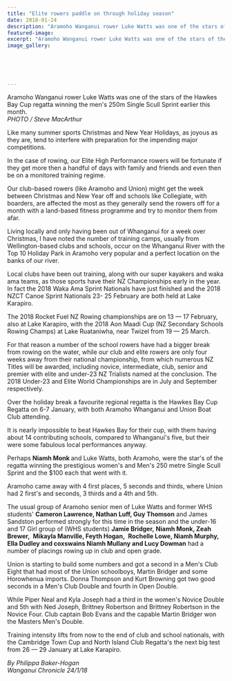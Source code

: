```yaml
---
title: "Elite rowers paddle on through holiday season"
date: 2018-01-24
description: "Aramoho Wanganui rower Luke Watts was one of the stars of the Hawkes Bay Cup regatta..."
featured-image: 
excerpt: "Aramoho Wanganui rower Luke Watts was one of the stars of the Hawkes Bay Cup regatta winning the men's 250m Single Scull Sprint earlier this month."
image_gallery:
    
    
    
    
    
---
```


<p><span>Aramoho Wanganui rower&nbsp;Luke Watts was one of the stars of the Hawkes Bay Cup regatta winning the men's 250m Single Scull Sprint earlier this month. <br /><em>PHOTO / Steve MacArthur</em></span></p>
<p class="element element-paragraph">Like many summer sports Christmas and New Year Holidays, as joyous as they are, tend to interfere with preparation for the impending major competitions.</p>
<p class="element element-paragraph">In the case of rowing, our Elite High Performance rowers will be fortunate if they get more then a handful of days with family and friends and even then be on a monitored training regime.</p>
<p class="element element-paragraph">Our club-based rowers (like Aramoho and Union) might get the week between Christmas and New Year off and schools like Collegiate, with boarders, are affected the most as they generally send the rowers off for a month with a land-based fitness programme and try to monitor them from afar.</p>
<p class="element element-paragraph">Living locally and only having been out of Whanganui for a week over Christmas, I have noted the number of training camps, usually from Wellington-based clubs and schools, occur on the Whanganui River with the Top 10 Holiday Park in Aramoho very popular and a perfect location on the banks of our river.</p>
<p class="element element-paragraph">Local clubs have been out training, along with our super kayakers and waka ama teams, as those sports have their NZ Championships early in the year. In fact the 2018 Waka Ama Sprint Nationals have just finished and the 2018 NZCT Canoe Sprint Nationals 23- 25 February are both held at Lake Karapiro.</p>
<p class="element element-paragraph">The 2018 Rocket Fuel NZ Rowing championships are on 13 &mdash; 17 February, also at Lake Karapiro, with the 2018 Aon Maadi Cup (NZ Secondary Schools Rowing Champs) at Lake Ruataniwha, near Twizel from 19 &mdash; 25 March.</p>
<p class="element element-paragraph">For that reason a number of the school rowers have had a bigger break from rowing on the water, while our club and elite rowers are only four weeks away from their national championship, from which numerous NZ Titles will be awarded, including novice, intermediate, club, senior and premier with elite and under-23 NZ Trialists named at the conclusion. The 2018 Under-23 and Elite World Championships are in July and September respectively.</p>
<p class="element element-paragraph">Over the holiday break a favourite regional regatta is the Hawkes Bay Cup Regatta on 6-7 January, with both Aramoho Whanganui and Union Boat Club attending.</p>
<p class="element element-paragraph">It is nearly impossible to beat Hawkes Bay for their cup, with them having about 14 contributing schools, compared to Whanganui's five, but their were some fabulous local performances anyway.</p>
<p class="element element-paragraph">Perhaps <strong>Niamh Monk </strong>and Luke Watts, both Aramoho, were the star's of the regatta winning the prestigious women's and Men's 250 metre Single Scull Sprint and the $100 each that went with it.</p>
<p class="element element-paragraph">Aramoho came away with 4 first places, 5 seconds and thirds, where Union had 2 first's and seconds, 3 thirds and a 4th and 5th.</p>
<p class="element element-paragraph">The usual group of Aramoho senior men of Luke Watts and former WHS students'&nbsp;<strong>Cameron Lawrence, Nathan Luff, Guy Thomson</strong> and James Sandston performed strongly for this time in the season and the under-16 and 17 Girl group of (WHS students)&nbsp;<strong>Jamie Bridger,</strong> <strong>Niamh Monk, Zeah Brewer,&nbsp;</strong> <strong>Mikayla Manville, Feyth Hogan,&nbsp;</strong> <strong>Rochelle Lowe, Niamh Murphy, Ella Dudley and coxswains Niamh Mullany and Lucy Dowman</strong> had a number of placings rowing up in club and open grade.</p>
<p class="element element-paragraph">Union is starting to build some numbers and got a second in a Men's Club Eight that had most of the Union schoolboys, Martin Bridger and some Horowhenua imports. Donna Thompson and Kurt Browning got two good seconds in a Men's Club Double and fourth in Open Double.</p>
<p class="element element-paragraph">While Piper Neal and Kyla Joseph had a third in the women's Novice Double and 5th with Ned Joseph, Brittney Robertson and Brittney Robertson in the Novice Four. Club captain Bob Evans and the capable Martin Bridger won the Masters Men's Double.</p>
<p class="element element-paragraph">Training intensity lifts from now to the end of club and school nationals, with the Cambridge Town Cup and North Island Club Regatta's the next big test from 26 &mdash; 29 January at Lake Karapiro.</p>
<p><em>By Philippa Baker-Hogan<br />Wanganui Chronicle 24/1/18</em></p>

